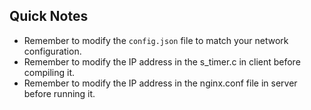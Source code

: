 ## Quick Notes
- Remember to modify the `config.json` file to match your network configuration.
- Remember to modify the IP address in the s_timer.c in client before compiling it.
- Remember to modify the IP address in the nginx.conf file in server before running it.
